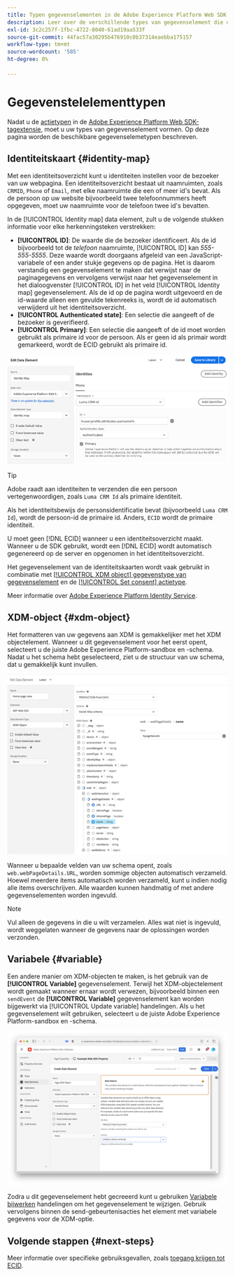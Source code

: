 ```yaml
---
title: Typen gegevenselementen in de Adobe Experience Platform Web SDK Extension
description: Leer over de verschillende types van gegevenselement die door de de markeringsuitbreiding van SDK van het Web van Adobe Experience Platform worden verstrekt.
exl-id: 3c2c257f-1fbc-4722-8040-61ad19aa533f
source-git-commit: 44fac57a30295b476910c0b37314eaebba175157
workflow-type: tm+mt
source-wordcount: '585'
ht-degree: 0%

---
```



# Gegevenstelelementtypen

Nadat u de [actietypen](action-types.md) in de [Adobe Experience Platform Web SDK-tagextensie](web-sdk-extension-configuration.md), moet u uw types van gegevenselement vormen. Op deze pagina worden de beschikbare gegevenselemetypen beschreven.

## Identiteitskaart {#identity-map}

Met een identiteitsoverzicht kunt u identiteiten instellen voor de bezoeker van uw webpagina. Een identiteitsoverzicht bestaat uit naamruimten, zoals `CRMID`, `Phone` of `Email`, met elke naamruimte die een of meer id&#39;s bevat. Als de persoon op uw website bijvoorbeeld twee telefoonnummers heeft opgegeven, moet uw naamruimte voor de telefoon twee id&#39;s bevatten.

In de [!UICONTROL Identity map] data element, zult u de volgende stukken informatie voor elke herkenningsteken verstrekken:

* **[!UICONTROL ID]**: De waarde die de bezoeker identificeert. Als de id bijvoorbeeld tot de _telefoon_ naamruimte, [!UICONTROL ID] kan _555-555-5555_. Deze waarde wordt doorgaans afgeleid van een JavaScript-variabele of een ander stukje gegevens op de pagina. Het is daarom verstandig een gegevenselement te maken dat verwijst naar de paginagegevens en vervolgens verwijst naar het gegevenselement in het dialoogvenster [!UICONTROL ID] in het veld [!UICONTROL Identity map] gegevenselement. Als de id op de pagina wordt uitgevoerd en de id-waarde alleen een gevulde tekenreeks is, wordt de id automatisch verwijderd uit het identiteitsoverzicht.
* **[!UICONTROL Authenticated state]**: Een selectie die aangeeft of de bezoeker is geverifieerd.
* **[!UICONTROL Primary]**: Een selectie die aangeeft of de id moet worden gebruikt als primaire id voor de persoon. Als er geen id als primair wordt gemarkeerd, wordt de ECID gebruikt als primaire id.

![UI-afbeelding die het scherm Gegevenselement bewerken weergeeft.](assets/identity-map-data-element.png)

>[!TIP]
>
>Adobe raadt aan identiteiten te verzenden die een persoon vertegenwoordigen, zoals `Luma CRM Id` als primaire identiteit.
>
>Als het identiteitsbewijs de personsidentificatie bevat (bijvoorbeeld `Luma CRM Id`), wordt de persoon-id de primaire id. Anders, `ECID` wordt de primaire identiteit.

U moet geen [!DNL ECID] wanneer u een identiteitsoverzicht maakt. Wanneer u de SDK gebruikt, wordt een [!DNL ECID] wordt automatisch gegenereerd op de server en opgenomen in het identiteitsoverzicht.

Het gegevenselement van de identiteitskaarten wordt vaak gebruikt in combinatie met [[!UICONTROL XDM object] gegevenstype van gegevenselement](#xdm-object) en de [[!UICONTROL Set consent] actietype](action-types.md#set-consent).

Meer informatie over [Adobe Experience Platform Identity Service](../../../../identity-service/home.md).

## XDM-object {#xdm-object}

Het formatteren van uw gegevens aan XDM is gemakkelijker met het XDM objectelement. Wanneer u dit gegevenselement voor het eerst opent, selecteert u de juiste Adobe Experience Platform-sandbox en -schema. Nadat u het schema hebt geselecteerd, ziet u de structuur van uw schema, dat u gemakkelijk kunt invullen.

![UI-afbeelding die de XDM-objectstructuur weergeeft.](assets/XDM-object.png)

Wanneer u bepaalde velden van uw schema opent, zoals `web.webPageDetails.URL`, worden sommige objecten automatisch verzameld. Hoewel meerdere items automatisch worden verzameld, kunt u indien nodig alle items overschrijven. Alle waarden kunnen handmatig of met andere gegevenselementen worden ingevuld.

>[!NOTE]
>
>Vul alleen de gegevens in die u wilt verzamelen. Alles wat niet is ingevuld, wordt weggelaten wanneer de gegevens naar de oplossingen worden verzonden.

## Variabele {#variable}

Een andere manier om XDM-objecten te maken, is het gebruik van de **[!UICONTROL Variable]** gegevenselement. Terwijl het XDM-objectelement wordt gemaakt wanneer ernaar wordt verwezen, bijvoorbeeld binnen een `sendEvent` de **[!UICONTROL Variable]** gegevenselement kan worden bijgewerkt via [!UICONTROL Update variable] handelingen. Als u het gegevenselement wilt gebruiken, selecteert u de juiste Adobe Experience Platform-sandbox en -schema.

![UI-afbeelding die het scherm Gegevenselement maken weergeeft.](assets/variable-data-element.png)

Zodra u dit gegevenselement hebt gecreeerd kunt u gebruiken [Variabele bijwerken](./action-types.md#update-variable) handelingen om het gegevenselement te wijzigen. Gebruik vervolgens binnen de send-gebeurtenisacties het element met variabele gegevens voor de XDM-optie.

## Volgende stappen {#next-steps}

Meer informatie over specifieke gebruiksgevallen, zoals [toegang krijgen tot ECID](accessing-the-ecid.md).

